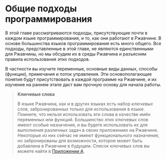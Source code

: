 # Общие подходы программирования

В этой главе рассматриваются подходы, присутствующие почти в каждом языке программирования, и то, как они работают в Ржавчине. В основе большинства языков программирования есть много общего. Все подходы, представленные в этой главе, не являются единственными для Ржавчины, но мы обсудим их в среды Ржавчина и разъясним правила использования этих подходов.

В частности вы изучите переменные, основные виды данных, способы (функции), примечания и поток управления. Эти основополагающие понятия будут присутствовать в каждой программе на Ржавчине, и их изучение на раннем этапе даст вам прочную основу для начала работы.

> <p><b>Ключевые слова </b></p>
> <p>В языке Ржавчина, как и в других языках есть набор <em>ключевых слов</em>, забронированных только для использования в языке. Помните, что нельзя использовать эти слова в качестве имён переменных или функций. Большинство этих ключевых слов имеют особые назначения, и вы будете использовать их для выполнения различных задач в своих приложениех на Ржавчине. Некоторые из них сейчас не имеют функционального назначения, но забронированы для возможности, которое может быть добавлена в Ржавчине в будущем. Список ключевых слов вы можете найти в <a href="appendix-01-keywords.md" data-md-type="link">Приложении А</a>.</p>


